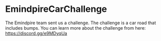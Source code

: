 # EmindpireCarChallenge
The Emindpire team sent us a challenge. The challenge is a car road that includes bumps. You can learn more about the challenge from here: https://discord.gg/e9MDyqUa
